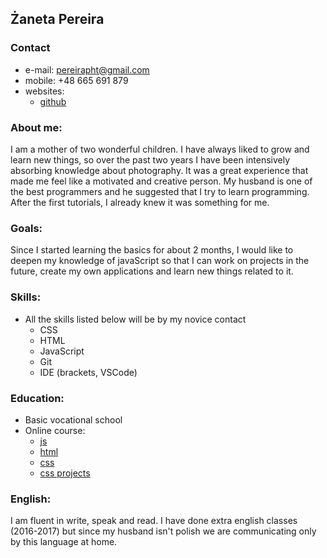 ## Żaneta Pereira
### Contact
* e-mail: pereirapht@gmail.com
* mobile: +48 665 691 879
* websites:
    - [github](https://github.com/zanetka-web)

### About me:

I am a mother of two wonderful children. I have always liked to grow and learn new things, so over the past two years I have been intensively absorbing knowledge about photography. It was a great experience that made me feel like a motivated and creative person. My husband is one of the best programmers and he suggested that I try to learn programming. After the first tutorials, I already knew it was something for me.

### Goals:

Since I started learning the basics for about 2 months, I would like to deepen my knowledge of javaScript so that I can work on projects in the future, create my own applications and learn new things related to it.

### Skills:

* All the skills listed below will be by my novice contact
    * CSS
    * HTML
    * JavaScript
    * Git
    * IDE (brackets, VSCode)

### Education:
* Basic vocational school
* Online course:
    - [js](https://www.youtube.com/watch?v=JFDScHg6Dws&list=PLTs20Q-BTEMPRSzhrlAuu7yus1BuOLVrS)
    - [html](https://www.youtube.com/watch?v=TZMVsQkDs58&list=PLTs20Q-BTEMMr0QfJorv_ccuiYwIXOTZL)
    - [css](https://www.youtube.com/watch?v=1Dxf9ZFER4I&list=PLTs20Q-BTEMPrVIKGsXDKL5cbvIaWayXj)
    - [css projects](https://www.youtube.com/watch?v=oEgG3pHIlfo&list=PLTs20Q-BTEMOrBgIlnABExmFnx7JK-jAm)


### English:
I am fluent in write, speak and read. I have done extra english classes (2016-2017) but since my husband isn't polish we are communicating only by this language at home.